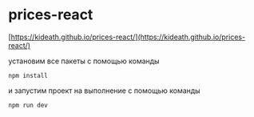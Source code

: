 # prices-react

[https://kideath.github.io/prices-react/](https://kideath.github.io/prices-react/)

установим все пакеты с помощью команды 
```
npm install 
```
и запустим проект на выполнение с помощью команды 
```
npm run dev
```
